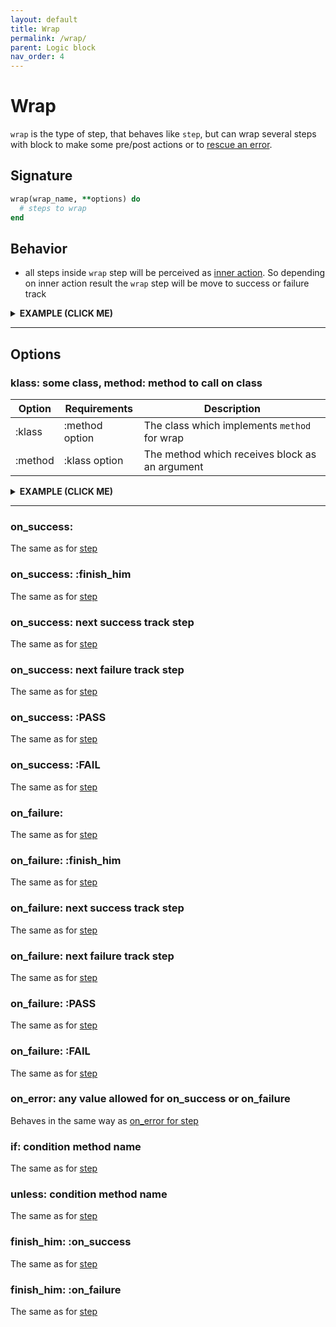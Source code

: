 ```yaml
---
layout: default
title: Wrap
permalink: /wrap/
parent: Logic block
nav_order: 4
---
```


# Wrap

`wrap` is the type of step, that behaves like `step`, but can wrap several steps with block to make some pre/post actions or to [rescue an error](/decouplio.github.io/resq).

## Signature

```ruby
wrap(wrap_name, **options) do
  # steps to wrap
end
```

## Behavior

- all steps inside `wrap` step will be perceived as [inner action](/decouplio.github.io/inner_action). So depending on inner action result the `wrap` step will be move to success or failure track

<details><summary><b>EXAMPLE (CLICK ME)</b></summary>
<p>

  {% highlight ruby %}
    require 'decouplio'

    class SomeAction < Decouplio::Action
      logic do
        step :step_one

        wrap :wrap_one do
          step :step_two
          fail :fail_one
        end

        step :step_three
        fail :fail_two
      end

      def step_one(param_for_step_one:, **)
        ctx[:step_one] = param_for_step_one
      end

      def step_two(param_for_step_two:, **)
        ctx[:step_two]= param_for_step_two
      end

      def fail_one(**)
        ctx[:fail_one] = 'Fail one failure'
      end

      def step_three(**)
        ctx[:step_three] = 'Success'
      end

      def fail_two(**)
        ctx[:fail_two] = 'Fail two failure'
      end
    end

    success_wrap_success = SomeAction.call(
      param_for_step_one: true,
      param_for_step_two: true
    )
    success_wrap_failure = SomeAction.call(
      param_for_step_one: true,
      param_for_step_two: false
    )
    failure = SomeAction.call(
      param_for_step_one: false
    )

    success_wrap_success # =>
    # Result: success

    # RailwayFlow:
    #   step_one -> wrap_one -> step_two -> step_three

    # Context:
    #   :param_for_step_one => true
    #   :param_for_step_two => true
    #   :step_one => true
    #   :step_two => true
    #   :step_three => "Success"

    # Status: NONE

    # Errors:
    #   NONE


    success_wrap_failure # =>
    # Result: failure

    # RailwayFlow:
    #   step_one -> wrap_one -> step_two -> fail_one -> fail_two

    # Context:
    #   :param_for_step_one => true
    #   :param_for_step_two => false
    #   :step_one => true
    #   :step_two => false
    #   :fail_one => "Fail one failure"
    #   :fail_two => "Fail two failure"

    # Status: NONE

    # Errors:
    #   NONE

    failure # =>
    # Result: failure

    # RailwayFlow:
    #   step_one -> fail_two

    # Context:
    #   :param_for_step_one => false
    #   :step_one => false
    #   :fail_two => "Fail two failure"

    # Status: NONE

    # Errors:
    #   NONE
  {% endhighlight %}

  {% mermaid %}
    flowchart TD;
        1(start)-->2(step_one);
        2(step_one)-->|success track|3(wrap_one);
        subgraph wrap action;
        3(wrap_one)-->|success track|4(start);
        4(start)-->5(step_two);
        5(step_two)-->|success track|6(finish success);
        5(step_two)-->|failure track|9(fail_one);
        9(fail_one)-->|failure track|10(finish failure);
        end;
        6(finish success)-->|success track|7(step_three);
        7(step_three)-->|success track|8(finish success);
        10(finish failure)-->|failure track|11(fail_two);
        11(fail_two)-->|failure track|12(finish failure);
        2(step_one)-->|failure track|11(fail_two)
  {% endmermaid %}

</p>
</details>

***

## Options

### klass: some class, method: method to call on class

|Option|Requirements|Description|
|-|-|-|
|:klass|:method option|The class which implements `method` for wrap|
|:method|:klass option|The method which receives block as an argument|

<details><summary><b>EXAMPLE (CLICK ME)</b></summary>
<p>

  {% highlight ruby %}
    require 'decouplio'

    class WrapperClass
      def self.some_wrapper_method(&block)
        if block_given?
          puts 'Before wrapper action execution'
          block.call
          puts 'After wrapper action execution'
        end
      end
    end

    class SomeActionWrapKlassMethod < Decouplio::Action
      logic do
        wrap :wrap_one, klass: WrapperClass, method: :some_wrapper_method do
          step :step_one
          step :step_two
        end
      end

      def step_one(**)
        puts 'Step one'
        ctx[:step_one] = 'Success'
      end

      def step_two(**)
        puts 'Step two'
        ctx[:step_two] = 'Success'
      end
    end

    action = SomeActionWrapKlassMethod.call # =>
    # Before wrapper action execution
    # Step one
    # Step two
    # After wrapper action execution

    action # =>
    # Result: success

    # RailwayFlow:
    #   wrap_one -> step_one -> step_two

    # Context:
    #   :step_one => "Success"
    #   :step_two => "Success"

    # Status: NONE

    # Errors:
    #   NONE
  {% endhighlight %}

  {% mermaid %}
    flowchart LR;
        1(start)-->2(wrap_one);
        subgraph wrap action;
        2(wrap_one)-->|success track|3(step_one);
        3(step_one)-->|success track|4(step_two);
        4(step_two)-->|success track|5(finish success);
        end;
        5(finish success)-->|success track|6(finish success)
  {% endmermaid %}

</p>
</details>

***

### on_success:
The same as for [step](/decouplio.github.io/step)
### on_success: :finish_him
The same as for [step](/decouplio.github.io/step)
### on_success: next success track step
The same as for [step](/decouplio.github.io/step)
### on_success: next failure track step
The same as for [step](/decouplio.github.io/step)
### on_success: :PASS
The same as for [step](/decouplio.github.io/step)
### on_success: :FAIL
The same as for [step](/decouplio.github.io/step)
### on_failure:
The same as for [step](/decouplio.github.io/step)
### on_failure: :finish_him
The same as for [step](/decouplio.github.io/step)
### on_failure: next success track step
The same as for [step](/decouplio.github.io/step)
### on_failure: next failure track step
The same as for [step](/decouplio.github.io/step)
### on_failure: :PASS
The same as for [step](/decouplio.github.io/step)
### on_failure: :FAIL
The same as for [step](/decouplio.github.io/step)
### on_error: any value allowed for on_success or on_failure
Behaves in the same way as [on_error for step](/decouplio.github.io/step/#on_error-any-value-allowed-for-on_success-or-on_failure)
### if: condition method name
The same as for [step](/decouplio.github.io/step)
### unless: condition method name
The same as for [step](/decouplio.github.io/step)
### finish_him: :on_success
The same as for [step](/decouplio.github.io/step)
### finish_him: :on_failure
The same as for [step](/decouplio.github.io/step)
